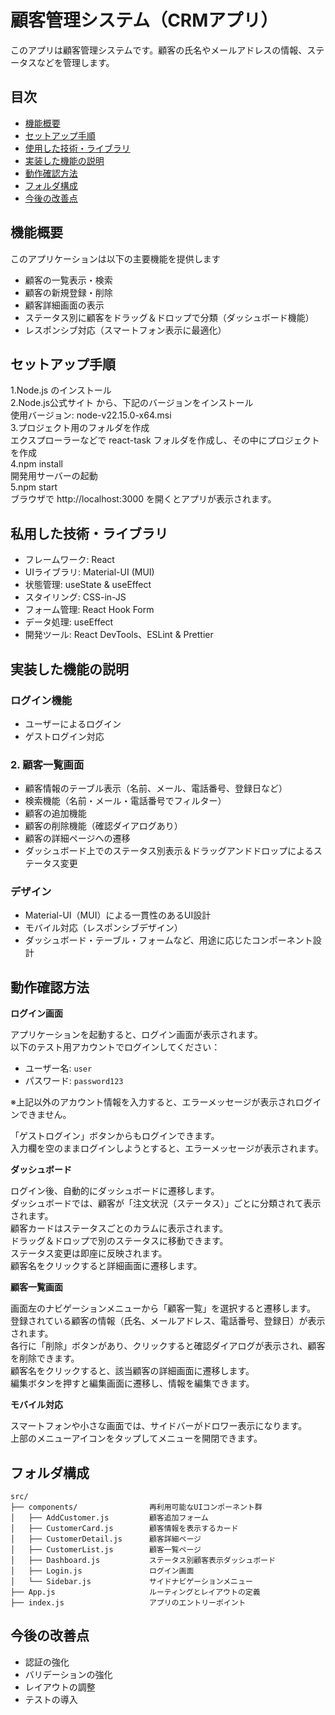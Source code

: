 # 顧客管理システム（CRMアプリ）

このアプリは顧客管理システムです。顧客の氏名やメールアドレスの情報、ステータスなどを管理します。


## 目次

- [機能概要](#機能概要)
- [セットアップ手順](#セットアップ手順)
- [使用した技術・ライブラリ](#使用した技術ライブラリ)
- [実装した機能の説明](#実装した機能の説明)
- [動作確認方法](#動作確認方法)
- [フォルダ構成](#フォルダ構成)
- [今後の改善点](#今後の改善点)


## 機能概要

このアプリケーションは以下の主要機能を提供します

- 顧客の一覧表示・検索  
- 顧客の新規登録・削除  
- 顧客詳細画面の表示  
- ステータス別に顧客をドラッグ＆ドロップで分類（ダッシュボード機能）  
- レスポンシブ対応（スマートフォン表示に最適化）  


## セットアップ手順
1.Node.js のインストール  
2.Node.js公式サイト から、下記のバージョンをインストール  
  使用バージョン: node-v22.15.0-x64.msi  
3.プロジェクト用のフォルダを作成  
  エクスプローラーなどで react-task フォルダを作成し、その中にプロジェクトを作成  
4.npm install  
開発用サーバーの起動  
5.npm start  
ブラウザで http://localhost:3000 を開くとアプリが表示されます。  



## 私用した技術・ライブラリ

- フレームワーク: React  
- UIライブラリ: Material-UI (MUI)  
- 状態管理: useState & useEffect  
- スタイリング: CSS-in-JS  
- フォーム管理: React Hook Form  
- データ処理: useEffect  
- 開発ツール: React DevTools、ESLint & Prettier  


## 実装した機能の説明


### ログイン機能

- ユーザーによるログイン
- ゲストログイン対応

### 2. 顧客一覧画面

- 顧客情報のテーブル表示（名前、メール、電話番号、登録日など）
- 検索機能（名前・メール・電話番号でフィルター）
- 顧客の追加機能
- 顧客の削除機能（確認ダイアログあり）
- 顧客の詳細ページへの遷移
- ダッシュボード上でのステータス別表示＆ドラッグアンドドロップによるステータス変更

### デザイン

- Material-UI（MUI）による一貫性のあるUI設計
- モバイル対応（レスポンシブデザイン）
- ダッシュボード・テーブル・フォームなど、用途に応じたコンポーネント設計


## 動作確認方法

**ログイン画面**

アプリケーションを起動すると、ログイン画面が表示されます。  
以下のテスト用アカウントでログインしてください：

- ユーザー名: `user`
- パスワード: `password123`

※上記以外のアカウント情報を入力すると、エラーメッセージが表示されログインできません。

「ゲストログイン」ボタンからもログインできます。  
入力欄を空のままログインしようとすると、エラーメッセージが表示されます。  

**ダッシュボード**

ログイン後、自動的にダッシュボードに遷移します。  
ダッシュボードでは、顧客が「注文状況（ステータス）」ごとに分類されて表示されます。  
顧客カードはステータスごとのカラムに表示されます。  
ドラッグ＆ドロップで別のステータスに移動できます。  
ステータス変更は即座に反映されます。  
顧客名をクリックすると詳細画面に遷移します。  

**顧客一覧画面**

画面左のナビゲーションメニューから「顧客一覧」を選択すると遷移します。  
登録されている顧客の情報（氏名、メールアドレス、電話番号、登録日）が表示されます。  
各行に「削除」ボタンがあり、クリックすると確認ダイアログが表示され、顧客を削除できます。  
顧客名をクリックすると、該当顧客の詳細画面に遷移します。  
編集ボタンを押すと編集画面に遷移し、情報を編集できます。  


**モバイル対応**

スマートフォンや小さな画面では、サイドバーがドロワー表示になります。  
上部のメニューアイコンをタップしてメニューを開閉できます。  

## フォルダ構成

```
src/
├── components/                再利用可能なUIコンポーネント群
│   ├── AddCustomer.js         顧客追加フォーム
│   ├── CustomerCard.js        顧客情報を表示するカード
│   ├── CustomerDetail.js      顧客詳細ページ
│   ├── CustomerList.js        顧客一覧ページ
│   ├── Dashboard.js           ステータス別顧客表示ダッシュボード
│   ├── Login.js               ログイン画面
│   └── Sidebar.js             サイドナビゲーションメニュー
├── App.js                     ルーティングとレイアウトの定義
├── index.js                   アプリのエントリーポイント
```


## 今後の改善点

- 認証の強化
- バリデーションの強化
- レイアウトの調整
- テストの導入
